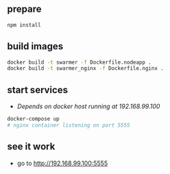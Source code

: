 ## prepare
```bash
npm install
```

## build images
```bash
docker build -t swarmer -f Dockerfile.nodeapp .
docker build -t swarmer_nginx -f Dockerfile.nginx .
```

## start services
* *Depends on docker host running at 192.168.99.100*

```bash
docker-compose up
# nginx container listening on port 5555
```

## see it work
* go to http://192.168.99.100:5555

